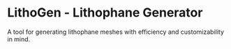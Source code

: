 # LithoGen - Lithophane Generator
A tool for generating lithophane meshes with efficiency and customizability in mind.
